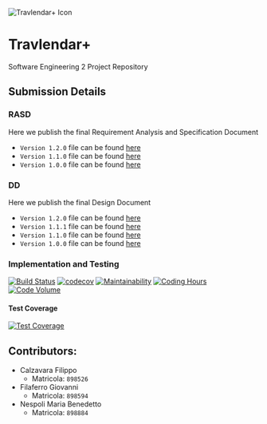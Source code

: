 
![Travlendar+ Icon](https://github.com/fila95/CalzavaraFilaferroNespoli/blob/master/Assets/GitHub%20Banner.png)


# Travlendar+
Software Engineering 2 Project Repository

## Submission Details

### RASD
Here we publish the final Requirement Analysis and Specification Document
- `Version 1.2.0` file can be found [here](https://github.com/fila95/CalzavaraFilaferroNespoli/blob/master/DeliveryFolder/RASD1.2.0.pdf)
- `Version 1.1.0` file can be found [here](https://github.com/fila95/CalzavaraFilaferroNespoli/blob/master/DeliveryFolder/RASD1.1.0.pdf)
- `Version 1.0.0` file can be found [here](https://github.com/fila95/CalzavaraFilaferroNespoli/blob/master/DeliveryFolder/RASD1.0.0.pdf)

### DD
Here we publish the final Design Document
- `Version 1.2.0` file can be found [here](https://github.com/fila95/CalzavaraFilaferroNespoli/blob/master/DeliveryFolder/DD1.2.0.pdf)
- `Version 1.1.1` file can be found [here](https://github.com/fila95/CalzavaraFilaferroNespoli/blob/master/DeliveryFolder/DD1.1.1.pdf)
- `Version 1.1.0` file can be found [here](https://github.com/fila95/CalzavaraFilaferroNespoli/blob/master/DeliveryFolder/DD1.1.0.pdf)
- `Version 1.0.0` file can be found [here](https://github.com/fila95/CalzavaraFilaferroNespoli/blob/master/DeliveryFolder/DD1.0.0.pdf)

### Implementation and Testing

[![Build Status](https://travis-ci.com/fila95/CalzavaraFilaferroNespoli.svg?token=iWtSkcs2Smmuu8wbpWZU&branch=production)](https://travis-ci.com/fila95/CalzavaraFilaferroNespoli)
[![codecov](https://codecov.io/gh/fila95/CalzavaraFilaferroNespoli/branch/production/graph/badge.svg?token=j9U8t3J9rD)](https://codecov.io/gh/fila95/CalzavaraFilaferroNespoli)
[![Maintainability](https://api.codeclimate.com/v1/badges/306ac0e1b68708d0a331/maintainability)](https://codeclimate.com/repos/5a1b17802d228202a5001226/maintainability)
[![Coding Hours](https://api.gitential.com/accounts/170/projects/222/badges/coding-hours.svg)](https://gitential.com/accounts/170/projects/222/share?uuid=9f506af9-262f-4f7c-b205-120bf590a814&utm_source=shield&utm_medium=shield&utm_campaign=222)
[![Code Volume](https://api.gitential.com/accounts/170/projects/222/badges/code-volume.svg)](https://gitential.com/accounts/170/projects/222/share?uuid=9f506af9-262f-4f7c-b205-120bf590a814&utm_source=shield&utm_medium=shield&utm_campaign=222)

#### Test Coverage
[![Test Coverage](https://codecov.io/gh/fila95/CalzavaraFilaferroNespoli/branch/production/graphs/sunburst.svg?token=j9U8t3J9rD)](https://codecov.io/gh/fila95/CalzavaraFilaferroNespoli/branch/production/graphs/sunburst.svg?token=j9U8t3J9rD)

## Contributors:
- Calzavara Filippo
    - Matricola: `898526`
- Filaferro Giovanni
    - Matricola: `898594`
- Nespoli Maria Benedetto
    - Matricola: `898884`


